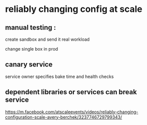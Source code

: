 

# reliably changing config at scale

## manual testing :

create sandbox and send it real workload

change single box in prod 

## canary service

service owner specifies bake time and health checks

## dependent libraries or services can break service


https://m.facebook.com/atscaleevents/videos/reliably-changing-configuration-scale-avery-berchek/3237746729799343/
